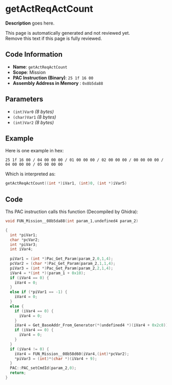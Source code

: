 # getActReqActCount

**Description** goes here.

This page is automatically generated and not reviewed yet.<br>Remove this text if this page is fully reviewed.

## Code Information

- **Name**: `getActReqActCount`
- **Scope**: Mission
- **PAC Instruction (Binary)**: `25 1f 16 00`
- **Assembly Address in Memory** : `0x8b5da88`

## Parameters

- `(int)Var0` *(8 bytes)*
- `(char)Var1` *(8 bytes)*
- `(int)Var2` *(8 bytes)*

## Example

Here is one example in hex:

```25 1f 16 00 / 04 00 00 00 / 01 00 00 00 / 02 00 00 00 / 00 00 00 00 / 04 00 00 00 / 05 00 00 00```

Which is interpreted as:

```c
getActReqActCount((int *)iVar1, (int)0, (int *)iVar5)
```

## Code

Ths PAC instruction calls this function (Decompiled by Ghidra):

```c
void FUN_Mission__08b5da88(int param_1,undefined4 param_2)

{
  int *piVar1;
  char *pcVar2;
  int *piVar3;
  int iVar4;
  
  piVar1 = (int *)Pac_Get_Param(param_2,0,1,4);
  pcVar2 = (char *)Pac_Get_Param(param_2,1,1,4);
  piVar3 = (int *)Pac_Get_Param(param_2,2,1,4);
  iVar4 = *(int *)(param_1 + 0x10);
  if (iVar4 == 0) {
    iVar4 = 0;
  }
  else if (*piVar1 == -1) {
    iVar4 = 0;
  }
  else {
    if (iVar4 == 0) {
      iVar4 = 0;
    }
    iVar4 = Get_BaseAddr_From_Generator(*(undefined4 *)(iVar4 + 0x2c8));
    if (iVar4 == 0) {
      iVar4 = 0;
    }
  }
  if (iVar4 != 0) {
    iVar4 = FUN_Mission__08b58d60(iVar4,(int)*pcVar2);
    *piVar3 = (int)*(char *)(iVar4 + 9);
  }
  PAC::PAC_setCmdId(param_2,0);
  return;
}
```

